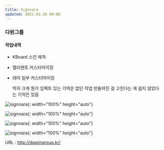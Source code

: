 ```yaml
---
title: Signnara
updated: 2021-01-26 00:00
---
```


### 다윈그룹
   
#### 작업내역
- KBoard 스킨 제작
- 엘리멘토 커스터마이징
- 테마 일부 커스터마이징
   
	 딱히 크게 뭔가 임펙트 있는
	 기억은 없던 작업
	 만들어진 걸 고친다는 게
	 쉽지 않았다는 기억은 있음
   
![signnara](https://github.com/project0210/project0210.github.io/blob/master/_posts/dawin/001.png?raw=true){: width="100%" height="auto"}
   
![signnara](https://github.com/project0210/project0210.github.io/blob/master/_posts/dawin/002.png?raw=true){: width="100%" height="auto"}
   
![signnara](https://github.com/project0210/project0210.github.io/blob/master/_posts/dawin/003.png?raw=true){: width="100%" height="auto"}
   
![signnara](https://github.com/project0210/project0210.github.io/blob/master/_posts/dawin/004.png?raw=true){: width="100%" height="auto"}
   
URL : http://dawingroup.kr/